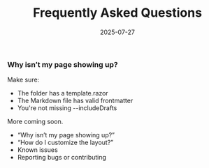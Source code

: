 ﻿---
title: 'Frequently Asked Questions'
date: 2025-07-27
image: images/blake-logo.png
tags: []
description: "Answers to common questions about using Blake."
iconIdentifier: "bi bi-plus-square-fill-nav-menu"
pageOrder: 1
category: "Meta"
quickAccess: 5
---


### Why isn’t my page showing up?

Make sure:

- The folder has a template.razor
- The Markdown file has valid frontmatter
- You're not missing --includeDrafts

More coming soon.

- “Why isn’t my page showing up?”
- “How do I customize the layout?”
- Known issues
- Reporting bugs or contributing

